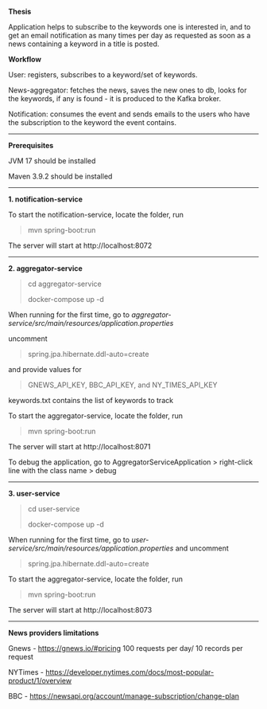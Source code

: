 **Thesis**

Application helps to subscribe to the keywords one is interested in, and to get an email notification as many times per day as requested as soon as a news containing a keyword in a title is posted.


**Workflow**

User: registers, subscribes to a keyword/set of keywords.

News-aggregator: fetches the news, saves the new ones to db, looks for the keywords, if any is found - it is produced to the Kafka broker.

Notification: consumes the event and sends emails to the users who have the subscription to the keyword the event contains.

-------
**Prerequisites**

JVM 17 should be installed 

Maven 3.9.2 should be installed

-------
**1. notification-service**

To start the notification-service, locate the folder, run
>mvn spring-boot:run

The server will start at http://localhost:8072

--------
**2. aggregator-service**

>cd aggregator-service 
>
>docker-compose up -d

When running for the first time, go to _aggregator-service/src/main/resources/application.properties_

uncomment 

>spring.jpa.hibernate.ddl-auto=create

and provide values for

> GNEWS_API_KEY, BBC_API_KEY, and NY_TIMES_API_KEY

keywords.txt contains the list of keywords to track

To start the aggregator-service, locate the folder, run 
>mvn spring-boot:run

The server will start at http://localhost:8071

To debug the application, go to AggregatorServiceApplication > right-click line with the class name > debug

-------
**3. user-service**

>cd user-service 
> 
>docker-compose up -d

When running for the first time, go to _user-service/src/main/resources/application.properties_ and uncomment
>spring.jpa.hibernate.ddl-auto=create

To start the aggregator-service, locate the folder, run
>mvn spring-boot:run 
 
The server will start at http://localhost:8073

----------

**News providers limitations**

Gnews - https://gnews.io/#pricing 100 requests per day/ 10 records per request

NYTimes - https://developer.nytimes.com/docs/most-popular-product/1/overview

BBC - https://newsapi.org/account/manage-subscription/change-plan


